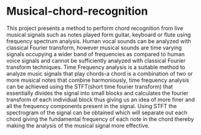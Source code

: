 # Musical-chord-recognition
This project presents a method to perform chord recognition from live musical signals such as notes played form guitar, keyboard or flute using frequency spectrum analysis. Human vocal sounds can be analyzed with classical Fourier transform, however musical sounds are time varying signals occupying a wider band of frequencies as compared to human voice signals and cannot be sufficiently analyzed with classical Fourier transform techniques.
Time Frequency analysis is a suitable method to analyze music signals that play chords-a chord is a combination of two or more musical notes that combine harmoniously, time frequency analysis can be achieved using the STFT(short time fourier transform) that essentially divides the signal into small blocks and calculates the fourier transform of each individual block thus giving us an idea of more finer and all the frequency components present in the signal. Using STFT the spectrogram of the signal can be obtained which will separate out each chord giving the fundamental frequency of each note in the chord thereby making the analysis of the musical signal more effective.
